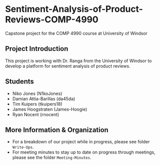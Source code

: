 # Sentiment-Analysis-of-Product-Reviews-COMP-4990
Capstone project for the COMP 4990 course at University of Windsor

## Project Introduction
This project is working with Dr. Ranga from the University of Windsor to develop a platform for sentiment analysis of product reviews. 

## Students
- Niko Jones (N1koJones)
- Damian Attia-Barillas (da45da)
- Tim Kuipers (tkuipers18)
- James Hoogstraten (James-Hoogie)
- Ryan Nocent (rnocent)

## More Information & Organization
- For a breakdown of our project while in progress, please see folder ```Write-Ups```.
- For meeting minutes to stay up to date on progress through meetings, please see the folder ```Meeting-Minutes```.
